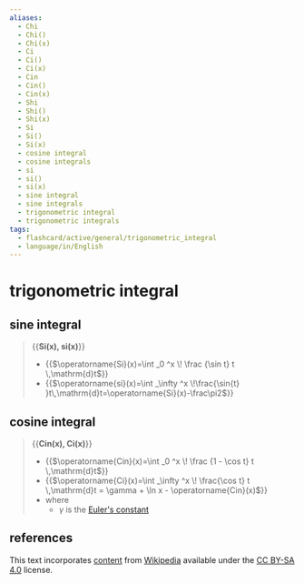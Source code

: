 ```yaml
---
aliases:
  - Chi
  - Chi()
  - Chi(x)
  - Ci
  - Ci()
  - Ci(x)
  - Cin
  - Cin()
  - Cin(x)
  - Shi
  - Shi()
  - Shi(x)
  - Si
  - Si()
  - Si(x)
  - cosine integral
  - cosine integrals
  - si
  - si()
  - si(x)
  - sine integral
  - sine integrals
  - trigonometric integral
  - trigonometric integrals
tags:
  - flashcard/active/general/trigonometric_integral
  - language/in/English
---
```


# trigonometric integral

## sine integral

> {{__Si(x), si(x)__}}
>
> - {{$\operatorname{Si}(x)=\int _0 ^x \! \frac {\sin t} t \,\mathrm{d}t$}}
> - {{$\operatorname{si}(x)=\int _\infty ^x \!\frac{\sin{t} }t\,\mathrm{d}t=\operatorname{Si}(x)-\frac\pi2$}} <!--SR:!2025-05-05,445,330!2026-03-16,644,290!2024-10-08,142,190-->

## cosine integral

> {{__Cin(x), Ci(x)__}}
>
> - {{$\operatorname{Cin}(x)=\int _0 ^x \! \frac {1 - \cos t} t \,\mathrm{d}t$}}
> - {{$\operatorname{Ci}(x)=\int _\infty ^x \! \frac{\cos t} t \,\mathrm{d}t = \gamma + \ln x - \operatorname{Cin}(x)$}}
> - where
>   - $\gamma$ is the [Euler's constant](Euler's%20constant.md) <!--SR:!2025-01-14,331,310!2025-02-23,273,230!2024-10-03,5,130-->

## references

This text incorporates [content](https://en.wikipedia.org/wiki/trigonometric_integral) from [Wikipedia](Wikipedia.md) available under the [CC BY-SA 4.0](https://creativecommons.org/licenses/by-sa/4.0/) license.
